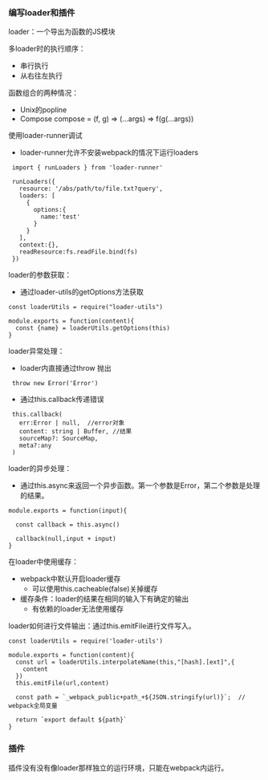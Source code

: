 ### 编写loader和插件

 loader：一个导出为函数的JS模块

 多loader时的执行顺序：

  + 串行执行
  + 从右往左执行

函数组合的两种情况：
 + Unix的popline
 + Compose compose = (f, g) => (...args) => f(g(...args))

 
 
使用loader-runner调试
 + loader-runner允许不安装webpack的情况下运行loaders

 

``` 
 import { runLoaders } from 'loader-runner'

 runLoaders({
   resource: '/abs/path/to/file.txt?query',
   loaders: [
     {
       options:{
         name:'test'
       }
     }
   ],
   context:{},
   readResource:fs.readFile.bind(fs) 
 })

 ```

loader的参数获取：
 + 通过loader-utils的getOptions方法获取

``` 
const loaderUtils = require("loader-utils")

module.exports = function(content){
  const {name} = loaderUtils.getOptions(this)
}
```

loader异常处理：
 + loader内直接通过throw 抛出
 

``` 
 throw new Error('Error')
 ```

 + 通过this.callback传递错误
 

``` 
 this.callback(
   err:Error | null,  //error对象
   content: string | Buffer, //结果
   sourceMap?: SourceMap,
   meta?:any
 )
 ```

loader的异步处理：

* 通过this.async来返回一个异步函数。第一个参数是Error，第二个参数是处理的结果。

``` 
module.exports = function(input){

  const callback = this.async()

  callback(null,input + input)
}
```

在loader中使用缓存：

* webpack中默认开启loader缓存
  + 可以使用this.cacheable(false)关掉缓存
* 缓存条件：loader的结果在相同的输入下有确定的输出
  + 有依赖的loader无法使用缓存


loader如何进行文件输出：通过this.emitFile进行文件写入。

```
const loaderUtils = require('loader-utils')

module.exports = function(content){
  const url = loaderUtils.interpolateName(this,"[hash].[ext]",{
    content
  })
  this.emitFile(url,content)

  const path = `_webpack_public+path_+${JSON.stringify(url)}`;  // webpack全局变量

  return `export default ${path}`
}
```

### 插件

插件没有没有像loader那样独立的运行环境，只能在webpack内运行。


